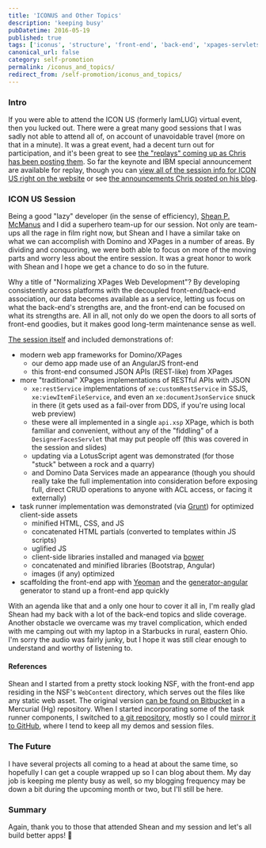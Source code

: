 ```yaml
---
title: 'ICONUS and Other Topics'
description: 'keeping busy'
pubDatetime: 2016-05-19
published: true
tags: ['iconus', 'structure', 'front-end', 'back-end', 'xpages-servlets', 'scm', 'yeoman', 'grunt', 'rest', 'angularjs']
canonical_url: false
category: self-promotion
permalink: /iconus_and_topics/
redirect_from: /self-promotion/iconus_and_topics/
---
```


### Intro

If you were able to attend the ICON US (formerly IamLUG) virtual event, then you lucked out. There were a great many good sessions that I was sadly not able to attend all of, on account of unavoidable travel (more on that in a minute). It was a great event, had a decent turn out for participation, and it's been great to see [the "replays" coming up as Chris has been posting them](https://www.idonotes.com/idonotes/idonotes.nsf). So far the keynote and IBM special announcement are available for replay, though you can [view all of the session info for ICON US right on the website](https://iamiconus.org/iamiconus/iconus2016.nsf/agendas.xsp) or see [the announcements Chris posted on his blog](https://www.idonotes.com/idonotes/idonotes.nsf/dx/search.htm?opendocument&q=iamiconus).

### ICON US Session

Being a good "lazy" developer (in the sense of efficiency), [Shean P. McManus](https://twitter.com/sheanpmcmanus) and I did a superhero team-up for our session. Not only are team-ups all the rage in film right now, but Shean and I have a similar take on what we can accomplish with Domino and XPages in a number of areas. By dividing and conquoring, we were both able to focus on more of the moving parts and worry less about the entire session. It was a great honor to work with Shean and I hope we get a chance to do so in the future.

Why a title of "Normalizing XPages Web Development"? By developing consistently across platforms with the decoupled front-end/back-end association, our data becomes available as a service, letting us focus on what the back-end's strengths are, and the front-end can be focused on what its strengths are. All in all, not only do we open the doors to all sorts of front-end goodies, but it makes good long-term maintenance sense as well.

[The session itself](https://www.idonotes.com/idonotes/idonotes.nsf/dx/normalizing-xpages-web-development.htm) and included demonstrations of:

* modern web app frameworks for Domino/XPages
  * our demo app made use of an AngularJS front-end
  * this front-end consumed JSON APIs (REST-like) from XPages
* more "traditional" XPages implementations of RESTful APIs with JSON
  * `xe:restService` implementations of `xe:customRestService` in SSJS, `xe:viewItemFileService`, and even an `xe:documentJsonService` snuck in there (it gets used as a fail-over from DDS, if you're using local web preview)
  * these were all implemented in a single `api.xsp` XPage, which is both familiar and convenient, without any of the "fiddling" of a `DesignerFacesServlet` that may put people off (this was covered in the session and slides)
  * updating via a LotusScript agent was demonstrated (for those "stuck" between a rock and a quarry)
  * and Domino Data Services made an appearance (though you should really take the full implementation into consideration before exposing full, direct CRUD operations to anyone with ACL access, or facing it externally)
* task runner implementation was demonstrated (via [Grunt](https://gruntjs.com/)) for optimized client-side assets
  * minified HTML, CSS, and JS
  * concatenated HTML partials (converted to templates within JS scripts)
  * uglified JS
  * client-side libraries installed and managed via [bower](https://bower.io/)
  * concatenated and minified libraries (Bootstrap, Angular)
  * images (if any) optimized
* scaffolding the front-end app with [Yeoman](https://yeoman.io/) and the [generator-angular](https://github.com/yeoman/generator-angular) generator to stand up a front-end app quickly

With an agenda like that and a only one hour to cover it all in, I'm really glad Shean had my back with a lot of the back-end topics and slide coverage. Another obstacle we overcame was my travel complication, which ended with me camping out with my laptop in a Starbucks in rural, eastern Ohio. I'm sorry the audio was fairly junky, but I hope it was still clear enough to understand and worthy of listening to.

#### References

Shean and I started from a pretty stock looking NSF, with the front-end app residing in the NSF's `WebContent` directory, which serves out the files like any static web asset. The original version [can be found on Bitbucket](https://bitbucket.org/spmcmanus/beerdebt) in a Mercurial (Hg) repository. When I started incorporating some of the task runner components, I switched to [a git repository](https://bitbucket.org/edm00se/beer-debt-mk2), mostly so I could [mirror it to GitHub](https://github.com/edm00se/beer-debt-mk2), where I tend to keep all my demos and session files.

### The Future

I have several projects all coming to a head at about the same time, so hopefully I can get a couple wrapped up so I can blog about them. My day job is keeping me plenty busy as well, so my blogging frequency may be down a bit during the upcoming month or two, but I'll still be here.

### Summary

Again, thank you to those that attended Shean and my session and let's all build better apps! 🍻